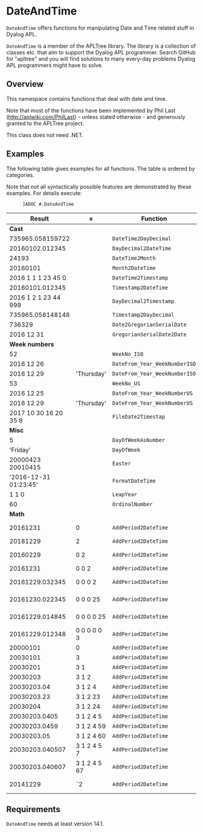# DateAndTime

`DateAndTime` offers functions for manipulating Date and Time related stuff in Dyalog APL.

`DateAndTime` is a member of the APLTree library. The library is a collection of classes etc. that aim to support the Dyalog APL programmer. Search GitHub for "apltree" and you will find solutions to many every-day problems Dyalog APL programmers might have to solve.


## Overview

This namespace contains functions that deal with date and time.

Note that most of the functions have been implemented by Phil Last (http://aplwiki.com/PhilLast) - unless stated otherwise - and generously granted to the APLTree project.

This class does not need .NET.


## Examples

The following table gives examples for all functions. The table is ordered by categories.

Note that not all syntactically possible features are demonstrated by these examples. For details execute:

```
      ]ADOC #.DateAndTime
```

| **Result**       | **`⍺`**                    | **Function**             | **`⍵`**      | |
|------------------------|----------------------------------|--------------------------------|--------------------|-|
| **Cast**                                                                                                          |
| 735965.058159722       |                                  | `DateTime2DayDecimal`          | 20160102.012345    | |
| 20160102.012345        |                                  | `DayDecimal2DateTime`          | 735965.058159722   | |
| 24193                  |                                  | `DateTime2Month`               | 20160102.058159722 | |
| 20160101               |                                  | `Month2DateTime`               | 24193              | |
| 2016 1 1 1 23 45 0     |                                  | `DateTime2Timestamp`           | 20160101.012345    | |
| 20160101.012345        |                                  | `Timestamp2DateTime`           | 2016 1 1 1 23 45   | |
| 2016 1 2 1 23 44 999   |                                  | `DayDecimal2Timestamp`         | 735965.058159722   | |
| 735965.058148148       |                                  | `Timestamp2DayDecimal`         | 2016 1 2 1 23 44   | |
| 736329                 |                                  | `Date2GregorianSerialDate`     | 2016 12 31         | |
| 2016 12 31             |                                  | `GregorianSerialDate2Date`     | 736329             | |
| **Week numbers**                                                                                                  |
| 52                     |                                  | `WeekNo_ISO`                   | 2016 12 31         | |
| 2016 12 26             |                                  | `DateFrom_Year_WeekNumberISO`  | 2016 52            | |
| 2016 12 29             | 'Thursday'                       | `DateFrom_Year_WeekNumberISO`  | 2016 52            | |
| 53                     |                                  | `WeekNo_US`                    | 016 12 31          | |
| 2016 12 25             |                                  | `DateFrom_Year_WeekNumberUS`   | 2016 53            | |
| 2016 12 29             | 'Thursday'                       | `DateFrom_Year_WeekNumberUS`   | 2016 53            | |
| 2017 10 30 16 20 35 8  |                                  | `FileDate2Timestap`            | `2⊃⎕FRDCI ftn compNo`| |
| **Misc**                                                                                                          |
| 5                      |                                  | `DayOfWeekAsNumber`            | 2016 1 1           | |
| 'Friday'               |                                  | `DayOfWeek`                    | 2016 1 1           | |
| 20000423 20010415      |                                  | `Easter`                       | 2000 2001          | |
| '2016-12-31 01:23:45'  |                                  | `FormatDateTime`               | 20161231.012345    | |
| 1 1 0                  |                                  | `LeapYear`                     | 2000 2016 2100     | |
| 60                     |                                  | `OrdinalNumber`                | 2016 2 29          | |
| **Math**                                                                                                          |
| 20161231               | 0                                | `AddPeriod2DateTime`           | 20161231           |Add nothing |
| 20181229               | 2                                | `AddPeriod2DateTime`           | 20161229           |Add a year |
| 20160229               | 0 2                              | `AddPeriod2DateTime`           | 20151229           |Add a month |
| 20161231               | 0 0 2                            | `AddPeriod2DateTime`           | 20161229           |Add a day |
| 20161229.032345        | 0 0 0 2                          | `AddPeriod2DateTime`           | 20161229.012345    |Add an hour |
| 20161230.022345        | 0 0 0 25                         | `AddPeriod2DateTime`           | 20161229.012345    |Add a minute |
| 20161229.014845        | 0 0 0 0 25                       | `AddPeriod2DateTime`           | 20161229.012345    |Add a second |
| 20161229.012348        | 0 0 0 0 0 3                      | `AddPeriod2DateTime`           | 20161229.012345    |Add a millisecond |
| 20000101               | 0                                | `AddPeriod2DateTime`           | 20000101           | |
| 20030101               | 3                                | `AddPeriod2DateTime`           | 20000101           | |
| 20030201               | 3 1                              | `AddPeriod2DateTime`           | 20000101           | |
| 20030203               | 3 1 2                            | `AddPeriod2DateTime`           | 20000101           | |
| 20030203.04            | 3 1 2 4                          | `AddPeriod2DateTime`           | 20000101           | |
| 20030203.23            | 3 1 2 23                         | `AddPeriod2DateTime`           | 20000101           | |
| 20030204               | 3 1 2 24                         | `AddPeriod2DateTime`           | 20000101           | |
| 20030203.0405          | 3 1 2 4 5                        | `AddPeriod2DateTime`           | 20000101           | |
| 20030203.0459          | 3 1 2 4 59                       | `AddPeriod2DateTime`           | 20000101           | |
| 20030203.05            | 3 1 2 4 60                       | `AddPeriod2DateTime`           | 20000101           | |
| 20030203.040507        | 3 1 2 4 5 7                      | `AddPeriod2DateTime`           | 20000101           | |
| 20030203.040607        | 3 1 2 4 5 67                     | `AddPeriod2DateTime`           | 20000101           | |
| 20141229               | ¯2                               | `AddPeriod2DateTime`           | 20161229           |Subtract two years |


## Requirements

`DateAndTime` needs at least version 14.1.